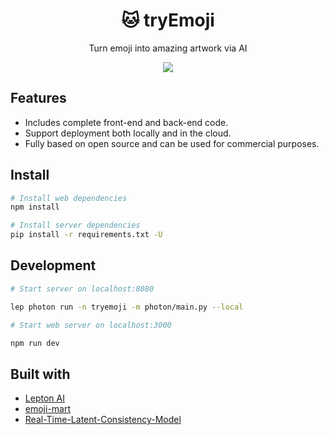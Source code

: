 <div align="center">
<h1 align="center">🐱 tryEmoji</h1>

Turn emoji into amazing artwork via AI

<a href="https://tryemoji.com">
<img src="https://tryemoji.com/preview.png">
</a>
</div>

## Features

- Includes complete front-end and back-end code.
- Support deployment both locally and in the cloud.
- Fully based on open source and can be used for commercial purposes.


## Install

```bash
# Install web dependencies
npm install

# Install server dependencies
pip install -r requirements.txt -U
```

## Development

```bash
# Start server on localhost:8080

lep photon run -n tryemoji -m photon/main.py --local
```

```bash
# Start web server on localhost:3000

npm run dev
```



## Built with

- [Lepton AI](https://github.com/leptonai/leptonai)
- [emoji-mart](https://github.com/missive/emoji-mart)
- [Real-Time-Latent-Consistency-Model](https://huggingface.co/spaces/radames/Real-Time-Latent-Consistency-Model)
